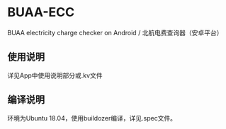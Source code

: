 # BUAA-ECC
BUAA electricity charge checker on Android / 北航电费查询器（安卓平台）

## 使用说明
详见App中使用说明部分或.kv文件

## 编译说明
环境为Ubuntu 18.04，使用buildozer编译，详见.spec文件。
